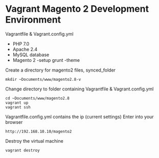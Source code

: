 # Vagrant Magento 2 Development Environment
Vagrantfile & Vagrant.config.yml

- PHP 7.0
- Apache 2.4
- MySQL database
- Magento 2
   -setup grunt
   -theme



Create a directory for magento2 files, synced_folder
```
mkdir ~Documents/www/magento2.8-v
```     
Change directory to folder containing Vagrantfile & Vagrant.config.yml
```
cd ~Documents/www/magento2.8
vagrant up
vagrant ssh
```

Vagrantfile.config.yml contains the ip (current settings)
Enter into your browser
```
http://192.168.10.10/magento2
```


Destroy the virtual machine 
```
vagrant destroy
```
